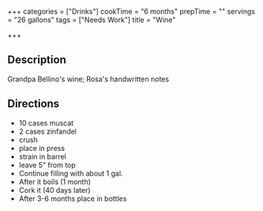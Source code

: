 +++
categories = ["Drinks"]
cookTime = "6 months"
prepTime = ""
servings = "26 gallons"
tags = ["Needs Work"]
title = "Wine"

+++
## Description

Grandpa Bellino's wine; Rosa's handwritten notes

## Directions

* 10 cases muscat
* 2 cases zinfandel
* crush
* place in press
* strain in barrel
* leave 5" from top
* Continue filling with about 1 gal.
* After it boils (1 month)
* Cork it (40 days later)
* After 3-6 months place in bottles